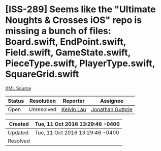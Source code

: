 # [ISS-289] Seems like the "Ultimate Noughts & Crosses iOS" repo is missing a bunch of files: Board.swift, EndPoint.swift, Field.swift, GameState.swift, PieceType.swift, PlayerType.swift, SquareGrid.swift

[XML Source](../xml/ISS-289.xml)
<p></p>





Status|Resolution|Reporter|Assignee
------|----------|--------|--------
Open|Unresolved|[Kelvin Lau](kelvin.kl.lau@gmail.com)|[Jonathan Guthrie]($jono)





Created|Tue, 11 Oct 2016 13:29:46 -0400
-------|--------------
Updated|Tue, 11 Oct 2016 13:29:46 -0400
Resolved|




